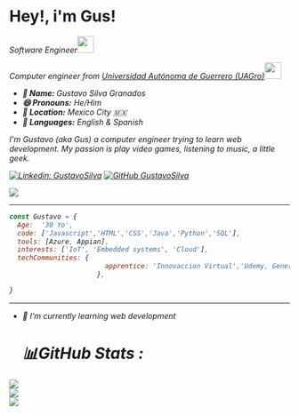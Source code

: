 

<!--
**soygussil/soygussil** is a ✨ _special_ ✨ repository because its `README.md` (this file) appears on your GitHub profile.

Here are some ideas to get you started:

- 🔭 I’m currently working on ...
- 🌱 I’m currently learning ...
- 👯 I’m looking to collaborate on ...
- 🤔 I’m looking for help with ...
- 💬 Ask me about ...
- 📫 How to reach me: ...
- 😄 Pronouns: ...
- ⚡ Fun fact: ...
-->



<h1>Hey!, i'm  Gus!</h1>
<p><em>Software Engineer<img src="https://c.tenor.com/0ygiqFaX-ssAAAAC/bongo-cat-typing.gif" width="30"> </em></p>
<p><em>Computer engineer from <a href="https://www.uagro.mx/">Universidad Autónoma de Guerrero (UAGro)</a><img src="https://carrerainglesuce.files.wordpress.com/2019/05/graduado-birrete-83978.gif" width="30">
  
  <ul>
  <li><b>👤 Name: </b> Gustavo Silva Granados</li>
  <li><b>😄 Pronouns:</b>  He/Him</li>
  <li><b>📍 Location:</b> Mexico City 🇲🇽</li>
  <li><b>📣 Languages:</b> English & Spanish</li>
</ul>
  
  <div>
  <!-- <img src="" align="right" width="300">-->



<p>I'm Gustavo (<i>aka Gus</i>) a computer engineer trying to learn web development.
My passion is play video games, listening to music, a little geek.
</p>

</div>

[![Linkedin: GustavoSilva](https://img.shields.io/badge/-GustavoSilva-blue?style=flat-square&logo=Linkedin&logoColor=white&link=https://www.linkedin.com/in/gusilvagr/)](https://www.linkedin.com/in/gusilvagr/)
[![GitHub GustavoSilva](https://img.shields.io/github/followers/GustavoSilva?label=follow&style=social)](https://github.com/soygussil)

<img src="https://i.giphy.com/media/L8K62iTDkzGX6/giphy.gif">

---

```javascript
const Gustavo = {
  Age:  '30 Yo',
  code: ['Javascript','HTML','CSS','Java','Python','SQL'],
  tools: [Azure, Appian],
  interests: ['IoT', 'Embedded systems', 'Cloud'],
  techCommunities: {
                        apprentice: 'Innovaccion Virtual','Udemy, GenerationMX'
                      },

}
```

---

  
- 🌱 I’m currently learning web development

  
  # 📊GitHub Stats :
![](https://github-readme-stats.vercel.app/api?username=soygussil&theme=dark&hide_border=false&include_all_commits=false&count_private=false)<br/>
![](https://github-readme-streak-stats.herokuapp.com/?user=soygussil&theme=dark&hide_border=false)<br/>
![](https://github-readme-stats.vercel.app/api/top-langs/?username=soygussil&theme=dark&hide_border=false&include_all_commits=false&count_private=false&layout=compact)


  
  
 
  
  
  
